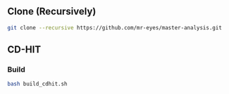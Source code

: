 ## Clone (Recursively)
```sh
git clone --recursive https://github.com/mr-eyes/master-analysis.git 
```

## CD-HIT
### Build
```bash
bash build_cdhit.sh
```